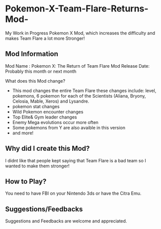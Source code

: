 # Pokemon-X-Team-Flare-Returns-Mod-
My Work in Progress Pokemon X Mod, which increases the difficulty and makes Team Flare a lot more Stronger!

Mod Information
-
Mod Name : Pokemon X: The Return of Team Flare
Mod Release Date: Probably this month or next month

What does this Mod change?
- This mod changes the entire Team Flare these changes include:
level, pokemons, 6 pokemon for each of the Scientists (Aliana, Bryony, Celosia, Mable, Xeros) and Lysandre.
- pokemon stat changes
- Wild Pokemon encounter changes
- Top Elite& Gym leader changes 
- Enemy Mega evolutions occur more often
- Some pokemons from Y are also avaible in this version
- and more!

Why did I create this Mod?
-
I didnt like that people kept saying that Team Flare is a bad team so I wanted to make them stronger! 

How to Play?
-
You need to have FBI on your Nintendo 3ds or have the Citra Emu.

Suggestions/Feedbacks
-
Suggestions and Feedbacks are welcome and appreciated.
